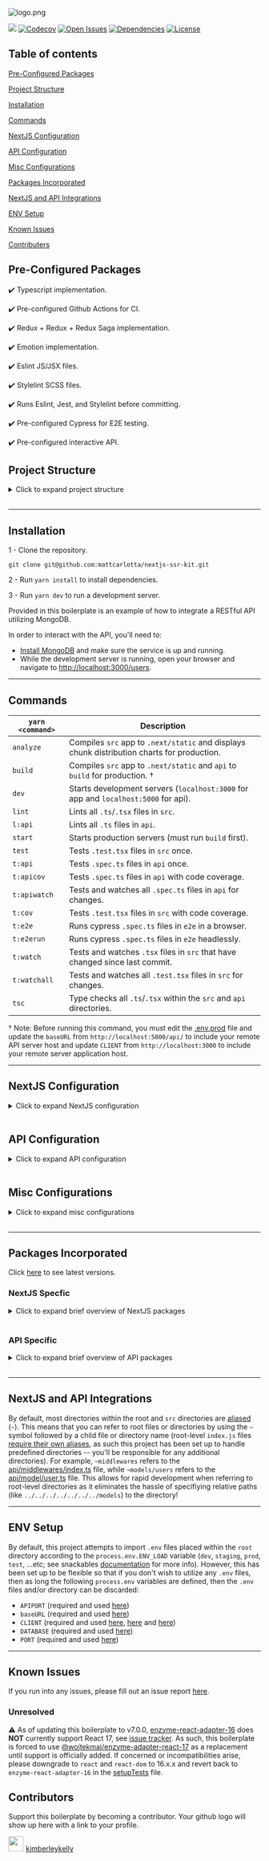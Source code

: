 ![logo.png](https://i.imgur.com/xd1mL6K.png)

<img src="https://img.shields.io/github/package-json/v/mattcarlotta/nextjs-ssr-kit?style=for-the-badge"></img> [![Codecov](https://img.shields.io/codecov/c/github/mattcarlotta/nextjs-ssr-kit?style=for-the-badge)](https://codecov.io/gh/mattcarlotta/nextjs-ssr-kit) [![Open Issues](https://img.shields.io/github/issues-raw/mattcarlotta/nextjs-ssr-kit?style=for-the-badge)](https://github.com/mattcarlotta/nextjs-ssr-kit/issues) [![Dependencies](https://img.shields.io/david/mattcarlotta/nextjs-ssr-kit.svg?style=for-the-badge)](https://david-dm.org/mattcarlotta/nextjs-ssr-kit) [![License](https://img.shields.io/github/license/mattcarlotta/nextjs-ssr-kit?style=for-the-badge)](https://github.com/mattcarlotta/nextjs-ssr-kit/blob/master/LICENSE)

## Table of contents

[Pre-Configured Packages](#pre-configured-packages)

[Project Structure](#project-structure)

[Installation](#installation)

[Commands](#commands)

[NextJS Configuration](#nextjs-configuration)

[API Configuration](#api-configuration)

[Misc Configurations](#misc-configurations)

[Packages Incorporated](#packages-incorporated)

[NextJS and API Integrations](#nextjs-and-api-integrations)

[ENV Setup](#env-setup)

[Known Issues](#known-issues)

[Contributers](#contributors)

## Pre-Configured Packages

✔️ Typescript implementation.

✔️ Pre-configured Github Actions for CI.

✔️ Redux + Redux + Redux Saga implementation.

✔️ Emotion implementation.

✔️ Eslint JS/JSX files.

✔️ Stylelint SCSS files.

✔️ Runs Eslint, Jest, and Stylelint before committing.

✔️ Pre-configured Cypress for E2E testing.

✔️ Pre-configured interactive API.

## Project Structure

<details>
<summary>Click to expand project structure</summary>
<pre><code>
├── .github
├── .next
├── api
|   ├── controllers
|   ├── database
|   ├── middlewares
|   ├── models
|   ├── routes
|   ├── testServer
|   ├── .eslintignore
|   ├── .eslintrc
|   ├── jest.json
|   ├── nodemon.json
|   ├── prod-paths.json
|   ├── server.ts
|   ├── tsconfig.json
|   └── tsconfig.prod.json
|
├── build
├── database
├── e2e
├── logger
├── models
├── public
├── src
|   ├── @types
|   ├── actions
|   ├── components
|   ├── constants
|   ├── pages
|   ├── reducers
|   ├── sagas
|   ├── store
|   ├── styles
|   ├── types
|   └── utils
|
├── .browserslistrc
├── .eslintignore
├── .eslintrc
├── .gitignore
├── .npmrc
├── .prettierc
├── .stylelintrc
├── babel.config.js
├── jest.json
├── next.env.d.ts
├── next.config.json
└── tsconfig.json
</code></pre>
</details>
<br />

<hr />

## Installation

1 - Clone the repository.

```
git clone git@github.com:mattcarlotta/nextjs-ssr-kit.git
```

2 - Run `yarn install` to install dependencies.

3 - Run `yarn dev` to run a development server.

Provided in this boilerplate is an example of how to integrate a RESTful API utilizing MongoDB.

In order to interact with the API, you'll need to:

- <a href="https://docs.mongodb.com/manual/installation/#mongodb-community-edition">Install MongoDB</a> and make sure the service is up and running.
- While the development server is running, open your browser and navigate to <a href="http://localhost:3000/users">http://localhost:3000/users</a>.

<hr />

## Commands

| `yarn <command>` | Description                                                                                 |
| ---------------- | ------------------------------------------------------------------------------------------- |
| `analyze`        | Compiles `src` app to `.next/static` and displays chunk distribution charts for production. |
| `build`          | Compiles `src` app to `.next/static` and `api` to `build` for production. †                 |
| `dev`            | Starts development servers (`localhost:3000` for app and `localhost:5000` for api).         |
| `lint`           | Lints all `.ts`/`.tsx` files in `src`.                                                      |
| `l:api`          | Lints all `.ts` files in `api`.                                                             |
| `start`          | Starts production servers (must run `build` first).                                         |
| `test`           | Tests `.test.tsx` files in `src` once.                                                      |
| `t:api`          | Tests `.spec.ts` files in `api` once.                                                       |
| `t:apicov`       | Tests `.spec.ts` files in `api` with code coverage.                                         |
| `t:apiwatch`     | Tests and watches all `.spec.ts` files in `api` for changes.                                |
| `t:cov`          | Tests `.test.tsx` files in `src` with code coverage.                                        |
| `t:e2e`          | Runs cypress `.spec.ts` files in `e2e` in a browser.                                        |
| `t:e2erun`       | Runs cypress `.spec.ts` files in `e2e` headlessly.                                          |
| `t:watch`        | Tests and watches `.tsx` files in `src` that have changed since last commit.                |
| `t:watchall`     | Tests and watches all `.test.tsx` files in `src` for changes.                               |
| `tsc`            | Type checks all `.ts`/`.tsx` within the `src` and `api` directories.                        |

† Note: Before running this command, you must edit the [.env.prod](.env.prod#L2) file and update the `baseURL` from `http://localhost:5000/api/` to include your remote API server host and update `CLIENT` from `http://localhost:3000` to include your remote server application host.

<hr />

## NextJS Configuration

<details>
<summary>Click to expand NextJS configuration</summary>
<pre><code>
- .next: NextJS development/production compiled source.
- public: NextJS public assets.
- src/actions: Redux actions.
- src/components: React components.
- src/constants: Redux constants.
- src/pages/_app.tsx: NextJS app configuration (redux + redux saga + global stylesheet).
- src/pages/_document.tsx: NextJS document configuration for emotion components.
- src/pages/_error.tsx: NextJS fallback 404 page.
- src/reducers: Redux reducers.
- src/sagas: Redux sagas.
- src/store: Redux store configuration.
- src/styles: Custom component/page styles.
- src/types: Shareable typescript types and interfaces.
- src/utils/setupTest/index.ts: Enzyme test setup for your React components.
- src/utils/axiosConfig/index.ts: Custom axios configuration.
- src/utils/mockAxios/index.ts: A mocked axios instance for testing.
- src/utils/parseFields/index.ts: Custom functions for parsing form fields into a simple object.
- src/utils/parseResponse/index.ts: Custom functions for parsing 'res' responses.
- src/@types: typescript module declaration types for jest and redux globals.
- .eslintignore: NextJS eslint config for NextJS.
- .eslintrc: NextJS eslint ignore config for NextJS.
- .stylelintrc: Stylelint config for NextJS.
- babel.config.js: Babel config for NextJS.
- jest.json: jest Config for NextJS.
- next.env.d.ts: Types for NextJS.
- next.config.js: Custom NextJS webpack config.
- tsconfig.json: TS compiler options for Next (integration with IDE)
</code></pre>
</details>
<br />

## API Configuration

<details>
<summary>Click to expand API configuration</summary>
<pre><code>
- api/controllers: Express route controllers.
- api/database: Mongo connection configuration.
- api/middlewares: Express middlewares.
- api/models: Mongoose models for Mongo.
- api/routes: Express routes.
- api/testServer/index.ts: Test server.
- api/.eslintignore: API eslint config.
- api/.eslintrc: API eslint ignore config.
- api/jest.json: jest config for API.
- api/nodemon.json: Development options for reloading the API process on save.
- api/prod-path.js: Resolving aliased modules for API in production.
- api/server.ts: Express server setup.
- api/tsconfig.json: TS compiler options for the API (integration with IDE)
- api/tsconfig.prod.json: TS compiler options for building the API (excludes tests)
- build: API compiled source.
</code></pre>
</details>
<br />

## Misc Configurations

<details>
<summary>Click to expand misc configurations</summary>
<pre><code>
- .github: Continous integration using Github Actions and repo issue templates.
- e2e: Cypress end-to-end test suites.
- logger: Shareable chalk console notifications.
- .browserslistrc: Browsers list config (for babel transpiling).
- .prettierc: Prettier config.
- .npmrc: Yarn config.
</code></pre>
</details>
<br />

<hr />

## Packages Incorporated

Click [here](package.json) to see latest versions.

### NextJS Specfic

<details>
<summary>Click to expand brief overview of NextJS packages</summary>
<pre><code>
- <a href="https://github.com/axios/axios">Axios</a>
- <a href="https://github.com/babel/babel">Babel</a>
- <a href="https://github.com/cypress-io/cypress">Cypress</a>
- <a href="https://github.com/emotion-js/emotion">Emotion</a>
- <a href="http://airbnb.io/enzyme/">Enzyme</a>
- <a href="https://github.com/eslint/eslint/">Eslint</a>
- <a href="https://github.com/facebook/jest">Jest</a>
- <a href="https://github.com/zeit/next.js">NextJS</a>
- <a href="https://github.com/kirill-konshin/next-redux-wrapper">NextJS Redux Wrapper</a> 
- <a href="https://github.com/prettier/prettier">Prettier</a>
- <a href="https://github.com/facebook/react">React</a>
- <a href="https://github.com/fkhadra/react-toastify">React Toastify</a>
- <a href="https://github.com/reduxjs/redux">Redux</a>
- <a href="https://github.com/zalmoxisus/redux-devtools-extension">Redux DevTools Extension</a>
- <a href="https://redux-saga.js.org/">Redux Saga</a>
- <a href="https://github.com/sass/dart-sassr">Sass</a>
- <a href="https://github.com/mattcarlotta/snackables">Snackables</a>
- <a href="https://stylelint.io/">Stylelint</a>
- <a href="https://github.com/kristerkari/stylelint-scss">Stylelint-SCSS</a>
- <a href="https://github.com/stylelint/stylelint-config-recommended">Stylelint-Config-Recommended</a>
</code></pre>
</details>
<br />

### API Specific

<details>
<summary>Click to expand brief overview of API packages</summary>
<pre><code>
- <a href="https://github.com/petkaantonov/bluebird">Bluebird</a>
- <a href="https://github.com/expressjs/cors">CORS</a>
- <a href="https://github.com/expressjs/express">Express</a>
- <a href="https://mongoosejs.com/">Mongoose</a>
- <a href="https://github.com/expressjs/morgan">Morgan</a>
- <a href="https://github.com/prettier/prettier">Prettier</a>
- <a href="https://github.com/mattcarlotta/snackables">Snackables</a>
</code></pre>
</details>
<br />

<hr />

## NextJS and API Integrations

By default, most directories within the root and `src` directories are [aliased](tsconfig.json#L22-L43) (`~`). This means that you can refer to root files or directories by using the `~` symbol followed by a child file or directory name (root-level `index.js` files [require their own aliases](https://github.com/zeit/next.js/issues/12743), as such this project has been set up to handle predefined directories -- you'll be responsible for any additional directories). For example, `~middlewares` refers to the [api/middlewares/index.ts](api/middlewares/index.ts) file, while `~models/users` refers to the [api/model/user.ts](api/models/user.ts) file. This allows for rapid development when referring to root-level directories as it eliminates the hassle of specifiying relative paths (like `../../../../../../../models`) to the directory!

<hr />

## ENV Setup

By default, this project attempts to import `.env` files placed within the `root` directory according to the `process.env.ENV_LOAD` variable (`dev`, `staging`, `prod`, `test`, ...etc; see snackables [documentation](https://github.com/mattcarlotta/snackables/blob/main/README.md) for more info). However, this has been set up to be flexible so that if you don't wish to utilize any `.env` files, then as long the following `process.env` variables are defined, then the `.env` files and/or directory can be discarded:

- `APIPORT` (required and used [here](api/server.ts#L19))
- `baseURL` (required and used [here](src/utils/axiosConfig/index.ts#L8))
- `CLIENT` (required and used [here](next.config.js#L8), [here](next.config.js#L14) and [here](api/middlewares/index.ts#L32))
- `DATABASE` (required and used [here](api/database/index.ts))
- `PORT` (required and used [here](next.config.js#L14))

<hr />

## Known Issues

If you run into any issues, please fill out an issue report <a href="https://github.com/mattcarlotta/nextjs-ssr-kit/issues">here</a>.

### Unresolved

⚠️ As of updating this boilerplate to v7.0.0, [enzyme-react-adapter-16](https://www.npmjs.com/package/enzyme-adapter-react-16) does **NOT** currently support React 17, see [issue tracker](https://github.com/enzymejs/enzyme/issues/2429). As such, this boilerplate is forced to use [@wojtekmaj/enzyme-adapter-react-17](https://www.npmjs.com/package/@wojtekmaj/enzyme-adapter-react-17) as a replacement until support is officially added. If concerned or incompatibilities arise, please downgrade to `react` and `react-dom` to 16.x.x and revert back to `enzyme-react-adapter-16` in the [setupTests](src/utils/setupTests/index.ts#L5) file.

## Contributors

Support this boilerplate by becoming a contributor. Your github logo will show up here with a link to your profile.

<a href="https://github.com/kimberleykelly" target="_blank"><img src="https://avatars0.githubusercontent.com/u/32412752?s=120&v=4" height="30px"><span style="margin-left: 5px">kimberleykelly</span></a>
